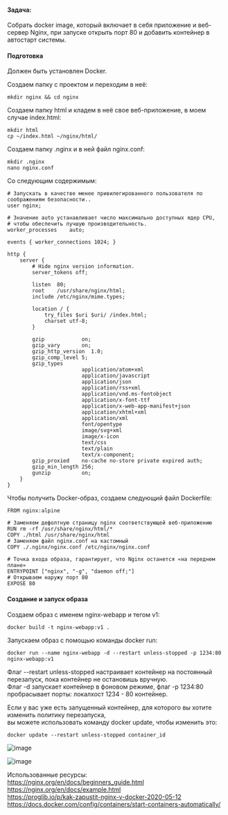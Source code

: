 #### Задача:
Собрать docker image, который включает в себя приложение и веб-сервер Nginx, при запуске открыть порт 80 и добавить контейнер в автостарт системы. 

#### Подготовка  

Должен быть установлен Docker.  

Создаем папку с проектом и переходим в неё:  

    mkdir nginx && cd nginx  

Создаем папку html и кладем в неё свое веб-приложение, в моем случае index.html:  

    mkdir html
    cp ~/index.html ~/nginx/html/

Создаем папку .nginx и в ней файл nginx.conf:

    mkdir .nginx
    nano nginx.conf
    
Со следующим содержимым:

    # Запускать в качестве менее привилегированного пользователя по соображениям безопасности..
    user nginx;

    # Значение auto устанавливает число максимально доступных ядер CPU,
    # чтобы обеспечить лучшую производительность.
    worker_processes    auto;

    events { worker_connections 1024; }

    http {
        server {
            # Hide nginx version information.
            server_tokens off;

            listen  80;
            root    /usr/share/nginx/html;
            include /etc/nginx/mime.types;

            location / {
                try_files $uri $uri/ /index.html;
                charset utf-8;
            }

            gzip            on;
            gzip_vary       on;
            gzip_http_version  1.0;
            gzip_comp_level 5;
            gzip_types
                            application/atom+xml
                            application/javascript
                            application/json
                            application/rss+xml
                            application/vnd.ms-fontobject
                            application/x-font-ttf
                            application/x-web-app-manifest+json
                            application/xhtml+xml
                            application/xml
                            font/opentype
                            image/svg+xml
                            image/x-icon
                            text/css
                            text/plain
                            text/x-component;
            gzip_proxied    no-cache no-store private expired auth;
            gzip_min_length 256;
            gunzip          on;
        }
    }
    
Чтобы получить Docker-образ, создаем следующий файл Dockerfile:

    FROM nginx:alpine
    
    # Заменяем дефолтную страницу nginx соответствующей веб-приложению
    RUN rm -rf /usr/share/nginx/html/*
    COPY ./html /usr/share/nginx/html
    # Заменяем файл nginx.conf на кастомный
    COPY ./.nginx/nginx.conf /etc/nginx/nginx.conf
    
    # Точка входа образа, гарантирует, что Nginx останется «на переднем плане»
    ENTRYPOINT ["nginx", "-g", "daemon off;"]
    # Открываем наружу порт 80
    EXPOSE 80

#### Создание и запуск образа

Создаем образ с именем nginx-webapp и тегом v1:  

    docker build -t nginx-webapp:v1 .

Запускаем образ с помощью команды docker run:

    docker run --name nginx-webapp -d --restart unless-stopped -p 1234:80 nginx-webapp:v1
    
Флаг --restart unless-stopped настраивает контейнер на постоянный перезапуск, пока контейнер не остановишь вручную.  
Флаг -d запускает контейнер в фоновом режиме, флаг -p 1234:80 пробрасывает порты: локалхост 1234 - 80 контейнер.

Если у вас уже есть запущенный контейнер, для которого вы хотите изменить политику перезапуска,  
вы можете использовать команду docker update, чтобы изменить это:

    docker update --restart unless-stopped container_id


![image](https://user-images.githubusercontent.com/97964258/209825591-1642ffda-a6b9-4bf2-a85b-e1e15d5a75a1.png)  

![image](https://user-images.githubusercontent.com/97964258/209825691-7ca2a590-52db-4992-9280-df39a9a2dffb.png)  

  
  
Использованные ресурсы:  
<https://nginx.org/en/docs/beginners_guide.html>  
<https://nginx.org/en/docs/example.html>  
<https://proglib.io/p/kak-zapustit-nginx-v-docker-2020-05-12>  
<https://docs.docker.com/config/containers/start-containers-automatically/>
